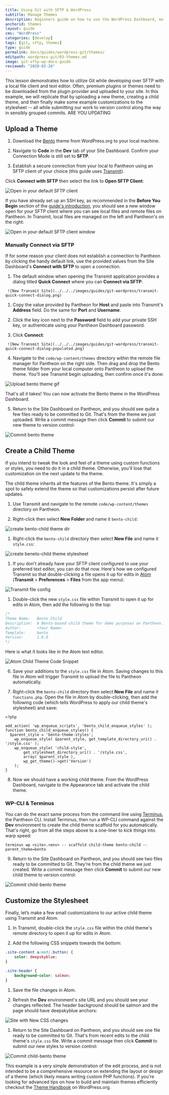 ```yaml
---
title: Using Git with SFTP & WordPress
subtitle: Manage Themes
description: Beginners guide on how to use the WordPress Dashboard, an SFTP client, and your text editor of choice to work quickly, safely and easily on Pantheon's Git-based platform.
anchorid: themes
layout: guide
cms: "WordPress"
categories: [develop]
tags: [git, sftp, themes]
type: guide
permalink: docs/guides/wordpress-git/themes/
editpath: wordpress-git/03-themes.md
image: git-sftp-wp-docs-guide
reviewed: "2020-02-26"
---
```


This lesson demonstrates how to utilize Git while developing over SFTP with a local file client and text editor. Often, premium plugins or themes need to be downloaded from the plugin provider and uploaded to your site. In this example, we will replicate that by uploading a new theme, creating a child theme, and then finally make some example customizations to the stylesheet -- all while submitting our work to version control along the way in sensibly grouped commits. ARE YOU UPDATING

## Upload a Theme

1. Download the [Bento](https://wordpress.org/themes/bento/) theme from WordPress.org to your local machine.

1. Navigate to **<span class="glyphicons glyphicons-embed-close" aria-hidden="true"></span> Code** in the **<span class="glyphicons glyphicons-wrench" aria-hidden="true"></span> Dev** tab of your Site Dashboard. Confirm your Connection Mode is still set to **SFTP**.

1. Establish a secure connection from your local to Pantheon using an SFTP client of your choice (this guide uses [Transmit](https://panic.com/transmit/)).

  Click **Connect with SFTP** then select the link to **Open SFTP Client**:

  ![Open in your default SFTP client](../../../images/guides/git-wordpress/sftp-connection-mode.png)

  If you have already set up an SSH key, as recommended in the **Before You Begin** section of the [guide's introduction](/guides/wordpress-git/#before-you-begin), you should see a new window open for your SFTP client where you can see local files and remote files on Pantheon. In Transmit, local files are managed on the left and Pantheon's on the right:

  ![Open in your default SFTP client window](../../../images/guides/git-wordpress/sftp-connection-mode-client.png)

 <Accordion title="Troubleshooting" id="unique-anchor" icon="wrench">

   ### Manually Connect via SFTP

   If for some reason your client does not establish a connection to Pantheon by clicking the handy default link, use the provided values from the Site Dashboard's **Connect with SFTP** to open a connection.

   1. The default window when opening the Transmit application provides a dialog titled **Quick Connect** where you can **Connect via SFTP**:

     ![New Transmit Site](../../../images/guides/git-wordpress/transmit-quick-connect-dialog.png)

   1. Copy the value provided by Pantheon for **Host** and paste into Transmit's **Address** field. Do the same for **Port** and **Username**.

   1. Click the key icon next to the **Password** field to add your private SSH key, or authenticate using your Pantheon Dashboard password.

   1. Click **Connect**:

     ![New Transmit Site](../../../images/guides/git-wordpress/transmit-quick-connect-dialog-populated.png)

 </Accordion>

4. Navigate to the `code/wp-content/themes` directory within the remote file manager for Pantheon on the right side. Then drag and drop the Bento theme folder from your local computer onto Pantheon to upload the theme. You'll see Transmit begin uploading, then confirm once it's done:

  ![Upload bento theme gif](../../../images/guides/git-wordpress/bento-upload.gif)

  That's all it takes! You can now activate the Bento theme in the WordPress Dashboard.

5. Return to the Site Dashboard on Pantheon, and you should see quite a few files ready to be committed to Git. That's from the theme we just uploaded. Write a commit message then click **Commit** to submit our new theme to version control:

  ![Commit bento theme](../../../images/guides/git-wordpress/bento-commit.png)

## Create a Child Theme

If you intend to tweak the look and feel of a theme using custom functions or styles, you need to do it in a child theme. Otherwise, you'll lose that customization on the next update to the theme.

The child theme inherits all the features of the Bento theme. It's simply a spot to safely extend the theme so that customizations persist after future updates.

1. Use Transmit and navigate to the remote `code/wp-content/themes` directory on Pantheon.

1. Right-click then select **New Folder** and name it `bento-child`:

  ![create bento-child theme dir](../../../images/guides/git-wordpress/bento-child-dir.png)

1. Right-click the `bento-child` directory then select **New File** and name it `style.css`:

  ![create beneto-child theme stylesheet](../../../images/guides/git-wordpress/bento-child-css.png)

1. If you don't already have your SFTP client configured to use your preferred text editor, you can do that now. Here's how we configured Transmit so that double-clicking a file opens it up for edits in [Atom](https://atom.io/) (**Transmit** > **Preferences** > **Files** from the app menu):

  ![Transmit file config](../../../images/guides/git-wordpress/transmit-text-editor.png)

1. Double-click the new `style.css` file within Transmit to open it up for edits in Atom, then add the following to the top:

  ```css:title=style.css
  /*
  Theme Name:   Bento Child
  Description:  A Bento-based child theme for demo purposes on Pantheon.
  Author:       <Your Name>
  Template:     bento
  Version:      1.0.0
  */
  ```

  Here is what it looks like in the Atom text editor.

  ![Atom Child Theme Code Snippet](../../../images/guides/git-wordpress/atom.png)

6. Save your additions to the `style.css` file in Atom. Saving changes to this file in Atom will trigger Transmit to upload the file to Pantheon automatically.

7. Right-click the `bento-child` directory then select **New File** and name it `functions.php`. Open the file in Atom by double-clicking, then add the following code (which tells WordPress to apply our child theme's stylesheet) and save:

  ```php:title=functions.php
  <?php

  add_action( 'wp_enqueue_scripts', 'bento_child_enqueue_styles' );
  function bento_child_enqueue_styles() {
    $parent_style = 'bento-theme-styles';
      wp_enqueue_style( $parent_style, get_template_directory_uri() . '/style.css' );
      wp_enqueue_style( 'child-style',
          get_stylesheet_directory_uri() . '/style.css',
          array( $parent_style ),
          wp_get_theme()->get('Version')
      );
  }
  ```

8. Now we should have a working child theme. From the WordPress Dashboard, navigate to the Appearance tab and activate the child theme.

 <Accordion title="ProTip" id="unique-anchor1" icon="lightbulb">

 ### WP-CLI & Terminus

 You can do the exact same process from the command line using [Terminus](/guides/terminus), the Pantheon CLI. Install Terminus, then run a WP-CLI command against the **<span class="glyphicons glyphicons-wrench" aria-hidden="true"></span> Dev** environment to create the child theme scaffold for you automatically. That's right, go from all the steps above to a one-liner to kick things into warp speed:

 ```bash{promptUser: user}
 terminus wp <site>.<env> -- scaffold child-theme bento-child --parent_theme=bento
 ```

 </Accordion>

9. Return to the Site Dashboard on Pantheon, and you should see two files ready to be committed to Git. They're from the child theme we just created. Write a commit message then click **Commit** to submit our new child theme to version control:

  ![Commit child-bento theme](../../../images/guides/git-wordpress/child-bento-commit.png)

## Customize the Stylesheet

Finally, let’s make a few small customizations to our active child theme using Transmit and Atom.

1. In Transmit, double-click the `style.css` file within the child theme's remote directory to open it up for edits in Atom.

1. Add the following CSS snippets towards the bottom:

  ```css:title=style.css
  .site-content a:not(.button) {
      color: deepskyblue;
  }

  .site-header {
      background-color: salmon;
  }
  ```

1. Save the file changes in Atom.

1. Refresh the **<span class="glyphicons glyphicons-wrench" aria-hidden="true"></span> Dev** environment's site URL and you should see your changes reflected. The header background should be salmon and the page should have deepskyblue anchors:

  ![Site with New CSS changes](../../../images/guides/git-wordpress/new-css.png)

1. Return to the Site Dashboard on Pantheon, and you should see one file ready to be committed to Git. That's from recent edits to the child theme's `style.css` file. Write a commit message then click **Commit** to submit our new styles to version control:

  ![Commit child-bento theme](../../../images/guides/git-wordpress/new-css-commit.png)

This example is a very simple demonstration of the edit process, and is not intended to be a comprehensive resource on extending the layout or design of a theme (which likely means writing custom PHP functions). If you're looking for advanced tips on how to build and maintain themes efficiently checkout the [Theme Handbook](https://developer.wordpress.org/themes/advanced-topics/child-themes/) on WordPress.org.
